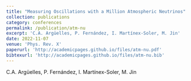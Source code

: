 ```yaml
---
title: "Measuring Oscillations with a Million Atmospheric Neutrinos"
collection: publications
category: conferences
permalink: /publication/atm-nu
excerpt: 'C.A. Argüelles, P. Fernández, I. Martínex-Soler, M. Jin'
date: 2022-11-07
venue: 'Phys. Rev. X'
paperurl: 'http://academicpages.github.io/files/atm-nu.pdf'
bibtexurl: 'http://academicpages.github.io/files/atm-nu.bib'
---
```


C.A. Argüelles, P. Fernández, I. Martínex-Soler, M. Jin